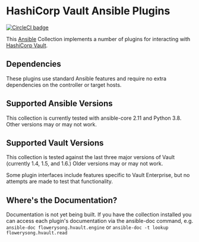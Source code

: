# HashiCorp Vault Ansible Plugins

[![CircleCI badge](https://circleci.com/gh/flowerysong/ansible-flowerysong.hvault.svg?style=shield)](https://circleci.com/gh/flowerysong/ansible-flowerysong.hvault)

This [Ansible](https://www.ansible.com/) Collection implements a number of
plugins for interacting with [HashiCorp Vault](https://vaultproject.io/).

## Dependencies

These plugins use standard Ansible features and require no extra
dependencies on the controller or target hosts.

## Supported Ansible Versions

This collection is currently tested with ansible-core 2.11 and Python
3.8. Other versions may or may not work.

## Supported Vault Versions

This collection is tested against the last three major versions of
Vault (currently 1.4, 1.5, and 1.6.) Older versions may or may not
work.

Some plugin interfaces include features specific to Vault Enterprise,
but no attempts are made to test that functionality.

## Where's the Documentation?

Documentation is not yet being built. If you have the collection
installed you can access each plugin's documentation via the
ansible-doc command, e.g. `ansible-doc flowerysong.hvault.engine` or
`ansible-doc -t lookup flowerysong.hvault.read`
